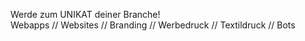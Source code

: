 Werde zum UNIKAT deiner Branche!<br>
Webapps // Websites // Branding // Werbedruck // Textildruck // Bots
